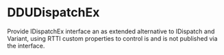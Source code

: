 # DDUDispatchEx
Provide IDispatchEx interface an as extended alternative to IDispatch and Variant, using RTTI custom properties to control is and is not published via the interface.
